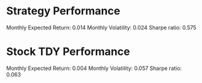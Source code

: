# Strategy Performance
Monthly Expected Return: 0.014
Monthly Volatility: 0.024
Sharpe ratio: 0.575
# Stock TDY Performance
Monthly Expected Return: 0.004
Monthly Volatility: 0.057
Sharpe ratio: 0.063
